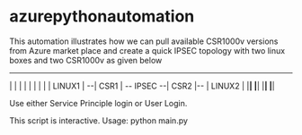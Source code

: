 # azurepythonautomation


This automation illustrates how we can pull available CSR1000v versions from Azure market place and create a quick IPSEC topology with two linux boxes and two CSR1000v as given below

 ________     ________               ________     ________
|        |   |        |             |        |   |        |
| LINUX1 | --|  CSR1  |  -- IPSEC --|  CSR2  |-- | LINUX2 |
|________|   |________|             |________|   |________|


Use either Service Principle login or User Login.

This script is interactive. Usage: python main.py